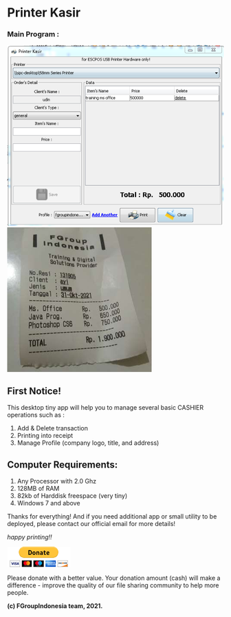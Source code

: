 # Printer Kasir


### Main Program :
![Preview01](images/preview_printer_kasir.png)
![Preview02](images/preview_receipt_small.jpg)


## First Notice!

This desktop tiny app will help you to manage several basic CASHIER operations such as :
1. Add & Delete transaction
2. Printing into receipt
3. Manage Profile (company logo, title, and address)


## Computer Requirements:

1. Any Processor with 2.0 Ghz
2. 128MB of RAM
3. 82kb of Harddisk freespace (very tiny)
4. Windows 7 and above


Thanks for everything! And if you need additional app or small utility to be deployed, please contact our official email for more details!

*happy printing!!*


![donate](images/donate.gif)

Please donate with a better value. Your donation amount (cash) will make a difference - improve the quality of our file sharing community to help more people.

**(c) FGroupIndonesia team, 2021.**

